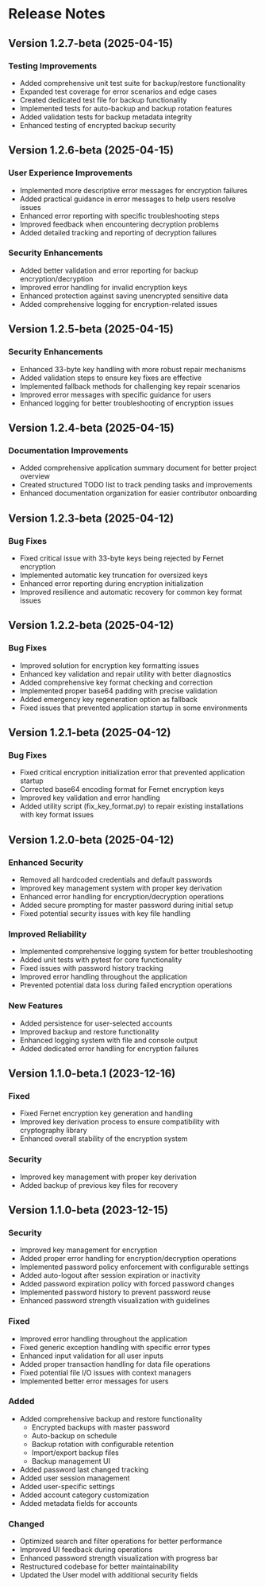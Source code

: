 # Release Notes

## Version 1.2.7-beta (2025-04-15)

### Testing Improvements

- Added comprehensive unit test suite for backup/restore functionality
- Expanded test coverage for error scenarios and edge cases
- Created dedicated test file for backup functionality
- Implemented tests for auto-backup and backup rotation features
- Added validation tests for backup metadata integrity
- Enhanced testing of encrypted backup security

## Version 1.2.6-beta (2025-04-15)

### User Experience Improvements

- Implemented more descriptive error messages for encryption failures
- Added practical guidance in error messages to help users resolve issues
- Enhanced error reporting with specific troubleshooting steps
- Improved feedback when encountering decryption problems
- Added detailed tracking and reporting of decryption failures

### Security Enhancements

- Added better validation and error reporting for backup encryption/decryption
- Improved error handling for invalid encryption keys
- Enhanced protection against saving unencrypted sensitive data
- Added comprehensive logging for encryption-related issues

## Version 1.2.5-beta (2025-04-15)

### Security Enhancements

- Enhanced 33-byte key handling with more robust repair mechanisms
- Added validation steps to ensure key fixes are effective
- Implemented fallback methods for challenging key repair scenarios
- Improved error messages with specific guidance for users
- Enhanced logging for better troubleshooting of encryption issues

## Version 1.2.4-beta (2025-04-15)

### Documentation Improvements

- Added comprehensive application summary document for better project overview
- Created structured TODO list to track pending tasks and improvements
- Enhanced documentation organization for easier contributor onboarding

## Version 1.2.3-beta (2025-04-12)

### Bug Fixes

- Fixed critical issue with 33-byte keys being rejected by Fernet encryption
- Implemented automatic key truncation for oversized keys
- Enhanced error reporting during encryption initialization
- Improved resilience and automatic recovery for common key format issues

## Version 1.2.2-beta (2025-04-12)

### Bug Fixes

- Improved solution for encryption key formatting issues
- Enhanced key validation and repair utility with better diagnostics
- Added comprehensive key format checking and correction
- Implemented proper base64 padding with precise validation
- Added emergency key regeneration option as fallback
- Fixed issues that prevented application startup in some environments

## Version 1.2.1-beta (2025-04-12)

### Bug Fixes

- Fixed critical encryption initialization error that prevented application startup
- Corrected base64 encoding format for Fernet encryption keys
- Improved key validation and error handling
- Added utility script (fix_key_format.py) to repair existing installations with key format issues

## Version 1.2.0-beta (2025-04-12)

### Enhanced Security

- Removed all hardcoded credentials and default passwords
- Improved key management system with proper key derivation
- Enhanced error handling for encryption/decryption operations
- Added secure prompting for master password during initial setup
- Fixed potential security issues with key file handling

### Improved Reliability

- Implemented comprehensive logging system for better troubleshooting
- Added unit tests with pytest for core functionality
- Fixed issues with password history tracking
- Improved error handling throughout the application
- Prevented potential data loss during failed encryption operations

### New Features

- Added persistence for user-selected accounts
- Improved backup and restore functionality
- Enhanced logging system with file and console output
- Added dedicated error handling for encryption failures

## Version 1.1.0-beta.1 (2023-12-16)

### Fixed

- Fixed Fernet encryption key generation and handling
- Improved key derivation process to ensure compatibility with cryptography library
- Enhanced overall stability of the encryption system

### Security

- Improved key management with proper key derivation
- Added backup of previous key files for recovery

## Version 1.1.0-beta (2023-12-15)

### Security

- Improved key management for encryption
- Added proper error handling for encryption/decryption operations
- Implemented password policy enforcement with configurable settings
- Added auto-logout after session expiration or inactivity
- Added password expiration policy with forced password changes
- Implemented password history to prevent password reuse
- Enhanced password strength visualization with guidelines

### Fixed

- Improved error handling throughout the application
- Fixed generic exception handling with specific error types
- Enhanced input validation for all user inputs
- Added proper transaction handling for data file operations
- Fixed potential file I/O issues with context managers
- Implemented better error messages for users

### Added

- Added comprehensive backup and restore functionality
  - Encrypted backups with master password
  - Auto-backup on schedule
  - Backup rotation with configurable retention
  - Import/export backup files
  - Backup management UI
- Added password last changed tracking
- Added user session management
- Added user-specific settings
- Added account category customization
- Added metadata fields for accounts

### Changed

- Optimized search and filter operations for better performance
- Improved UI feedback during operations
- Enhanced password strength visualization with progress bar
- Restructured codebase for better maintainability
- Updated the User model with additional security fields

